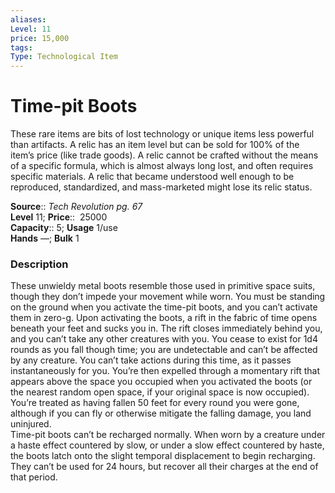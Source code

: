 ```yaml
---
aliases: 
Level: 11 
price: 15,000
tags: 
Type: Technological Item
---
```


# Time-pit Boots

These rare items are bits of lost technology or unique items less powerful than artifacts. A relic has an item level but can be sold for 100% of the item’s price (like trade goods). A relic cannot be crafted without the means of a specific formula, which is almost always long lost, and often requires specific materials. A relic that became understood well enough to be reproduced, standardized, and mass-marketed might lose its relic status.


**Source**:: _Tech Revolution pg. 67_  
**Level** 11;
**Price**::  25000  
**Capacity**:: 5; **Usage** 1/use  
**Hands** —; **Bulk** 1

### Description

These unwieldy metal boots resemble those used in primitive space suits, though they don’t impede your movement while worn. You must be standing on the ground when you activate the time-pit boots, and you can’t activate them in zero-g. Upon activating the boots, a rift in the fabric of time opens beneath your feet and sucks you in. The rift closes immediately behind you, and you can’t take any other creatures with you. You cease to exist for 1d4 rounds as you fall though time; you are undetectable and can’t be affected by any creature. You can’t take actions during this time, as it passes instantaneously for you. You’re then expelled through a momentary rift that appears above the space you occupied when you activated the boots (or the nearest random open space, if your original space is now occupied). You’re treated as having fallen 50 feet for every round you were gone, although if you can fly or otherwise mitigate the falling damage, you land uninjured.  
Time-pit boots can’t be recharged normally. When worn by a creature under a haste effect countered by slow, or under a slow effect countered by haste, the boots latch onto the slight temporal displacement to begin recharging. They can’t be used for 24 hours, but recover all their charges at the end of that period.
